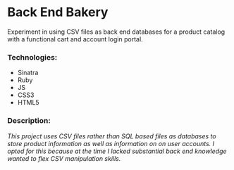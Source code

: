 # Back End Bakery
Experiment in using CSV files as back end databases for a product catalog with a functional cart and account login portal.

### Technologies:
- Sinatra
- Ruby
- JS
- CSS3
- HTML5

### Description:
*This project uses CSV files rather than SQL based files as databases to store product information as well as
information on on user accounts.  I opted for this because at the time I lacked substantial back end knowledge wanted
to flex CSV manipulation skills.*




